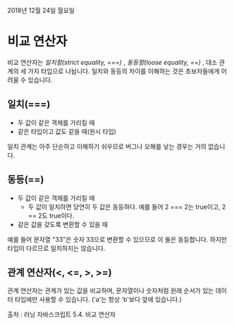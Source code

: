 2018년 12월 24일 월요일

# 비교 연산자

비교 연산자는 *일치함(strict equality, ===)* , *동등함(loose equality, ==)* , 대소 관계의 세 가지 타입으로 나뉩니다. 일치와 동등의 차이를 이해하는 것은 초보자들에게 어려울 수 있습니다.

## 일치(===)

- 두 값이 같은 객체를 가리킬 때
- 같은 타입이고 값도 같을 때(원시 타입)

일치 관계는 아주 단순하고 이해하기 쉬우므로 버그나 오해를 낳는 경우는 거의 없습니다.


## 동등(==)

* 두 값이 같은 객체를 가리킬 때
  * 두 값이 일치하면 당연히 두 값은 동등하다. 예를 들어 2 === 2는 true이고, 2 == 2도 true이다.
* 같은 값을 갖도록 변환할 수 있을 때

예를 들어 문자열 "33"은 숫자 33으로 변환할 수 있으므로 이 둘은 동등합니다. 하지만 타입이 다르므로 일치하지는 않습니다.


## 관계 연산자(<, <=, >, >=)

관계 연산자는 관계가 있는 값을 비교하며, 문자열이나 숫자처럼 원래 순서가 있는 데이터 타입에만 사용할 수 있습니다. ('a'는 항상 'b'보다 앞에 있습니다.)

출처 : 러닝 자바스크립트 5.4. 비교 연산자
